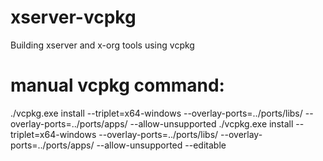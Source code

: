 # xserver-vcpkg
Building xserver and x-org tools using vcpkg


# manual vcpkg command:
./vcpkg.exe install --triplet=x64-windows --overlay-ports=../ports/libs/ --overlay-ports=../ports/apps/ --allow-unsupported <portname> 
./vcpkg.exe install --triplet=x64-windows --overlay-ports=../ports/libs/ --overlay-ports=../ports/apps/ --allow-unsupported --editable <portname> 
